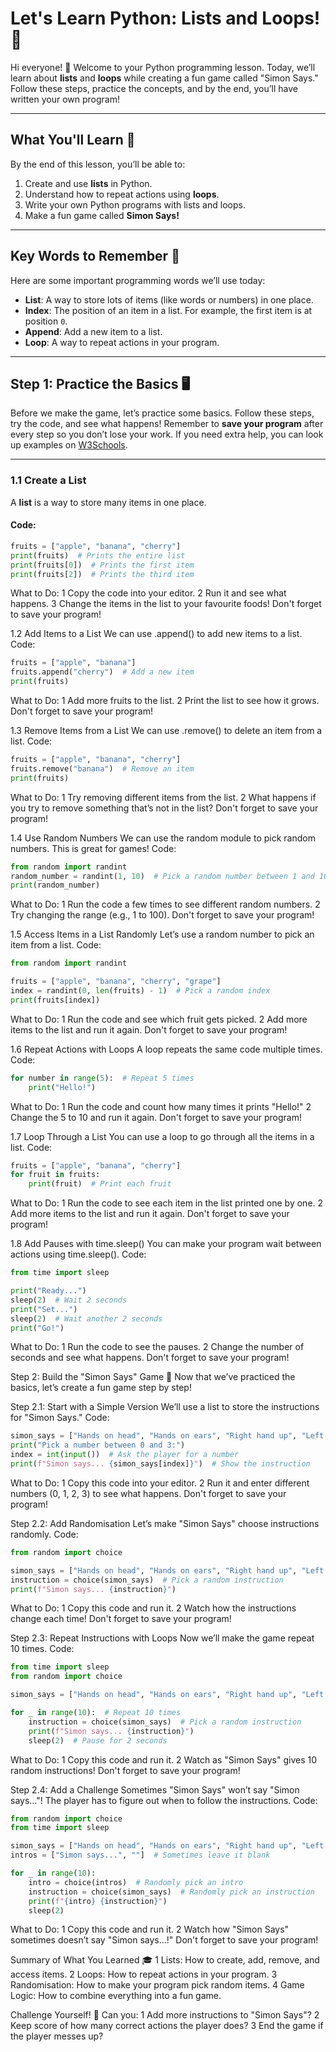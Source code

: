 # Let's Learn Python: Lists and Loops! 🐍

Hi everyone! 🎉 Welcome to your Python programming lesson. Today, we’ll learn about **lists** and **loops** while creating a fun game called "Simon Says." 
Follow these steps, practice the concepts, and by the end, you’ll have written your own program!

---

## What You'll Learn 🧠

By the end of this lesson, you’ll be able to:
1. Create and use **lists** in Python.
2. Understand how to repeat actions using **loops**.
3. Write your own Python programs with lists and loops.
4. Make a fun game called **Simon Says!**

---

## Key Words to Remember 📝

Here are some important programming words we’ll use today:
- **List**: A way to store lots of items (like words or numbers) in one place.
- **Index**: The position of an item in a list. For example, the first item is at position `0`.
- **Append**: Add a new item to a list.
- **Loop**: A way to repeat actions in your program.

---

## Step 1: Practice the Basics 🖥️

Before we make the game, let’s practice some basics. Follow these steps, try the code, and see what happens! 
Remember to **save your program** after every step so you don’t lose your work. If you need extra help, 
you can look up examples on [W3Schools](https://www.w3schools.com/).

---

### **1.1 Create a List**
A **list** is a way to store many items in one place.

#### Code:
```python
fruits = ["apple", "banana", "cherry"]
print(fruits)  # Prints the entire list
print(fruits[0])  # Prints the first item
print(fruits[2])  # Prints the third item
```
What to Do:
	1	Copy the code into your editor.
	2	Run it and see what happens.
	3	Change the items in the list to your favourite foods!
Don't forget to save your program!

1.2 Add Items to a List
We can use .append() to add new items to a list.
Code:
```python
fruits = ["apple", "banana"]
fruits.append("cherry")  # Add a new item
print(fruits)
```
What to Do:
	1	Add more fruits to the list.
	2	Print the list to see how it grows.
Don't forget to save your program!

1.3 Remove Items from a List
We can use .remove() to delete an item from a list.
Code:
```python
fruits = ["apple", "banana", "cherry"]
fruits.remove("banana")  # Remove an item
print(fruits)
```
What to Do:
	1	Try removing different items from the list.
	2	What happens if you try to remove something that’s not in the list?
Don't forget to save your program!

1.4 Use Random Numbers
We can use the random module to pick random numbers. This is great for games!
Code:
```python
from random import randint
random_number = randint(1, 10)  # Pick a random number between 1 and 10
print(random_number)
```
What to Do:
	1	Run the code a few times to see different random numbers.
	2	Try changing the range (e.g., 1 to 100).
Don't forget to save your program!

1.5 Access Items in a List Randomly
Let’s use a random number to pick an item from a list.
Code:
```python
from random import randint

fruits = ["apple", "banana", "cherry", "grape"]
index = randint(0, len(fruits) - 1)  # Pick a random index
print(fruits[index])
```
What to Do:
	1	Run the code and see which fruit gets picked.
	2	Add more items to the list and run it again.
Don't forget to save your program!

1.6 Repeat Actions with Loops
A loop repeats the same code multiple times.
Code:
```python
for number in range(5):  # Repeat 5 times
    print("Hello!")
```
What to Do:
	1	Run the code and count how many times it prints "Hello!"
	2	Change the 5 to 10 and run it again.
Don't forget to save your program!

1.7 Loop Through a List
You can use a loop to go through all the items in a list.
Code:
```python
fruits = ["apple", "banana", "cherry"]
for fruit in fruits:
    print(fruit)  # Print each fruit
```
What to Do:
	1	Run the code to see each item in the list printed one by one.
	2	Add more items to the list and run it again.
Don't forget to save your program!

1.8 Add Pauses with time.sleep()
You can make your program wait between actions using time.sleep().
Code:
```python
from time import sleep

print("Ready...")
sleep(2)  # Wait 2 seconds
print("Set...")
sleep(2)  # Wait another 2 seconds
print("Go!")
```
What to Do:
	1	Run the code to see the pauses.
	2	Change the number of seconds and see what happens.
Don't forget to save your program!

Step 2: Build the "Simon Says" Game 🎲
Now that we’ve practiced the basics, let’s create a fun game step by step!

Step 2.1: Start with a Simple Version
We’ll use a list to store the instructions for "Simon Says."
Code:
```python
simon_says = ["Hands on head", "Hands on ears", "Right hand up", "Left hand up"]
print("Pick a number between 0 and 3:")
index = int(input())  # Ask the player for a number
print(f"Simon says... {simon_says[index]}")  # Show the instruction
```
What to Do:
	1	Copy this code into your editor.
	2	Run it and enter different numbers (0, 1, 2, 3) to see what happens.
Don't forget to save your program!

Step 2.2: Add Randomisation
Let’s make "Simon Says" choose instructions randomly.
Code:
```python
from random import choice

simon_says = ["Hands on head", "Hands on ears", "Right hand up", "Left hand up"]
instruction = choice(simon_says)  # Pick a random instruction
print(f"Simon says... {instruction}")
```
What to Do:
	1	Copy this code and run it.
	2	Watch how the instructions change each time!
Don't forget to save your program!

Step 2.3: Repeat Instructions with Loops
Now we’ll make the game repeat 10 times.
Code:
```python
from time import sleep
from random import choice

simon_says = ["Hands on head", "Hands on ears", "Right hand up", "Left hand up"]

for _ in range(10):  # Repeat 10 times
    instruction = choice(simon_says)  # Pick a random instruction
    print(f"Simon says... {instruction}")
    sleep(2)  # Pause for 2 seconds
```
What to Do:
	1	Copy this code and run it.
	2	Watch as "Simon Says" gives 10 random instructions!
Don't forget to save your program!

Step 2.4: Add a Challenge
Sometimes "Simon Says" won’t say "Simon says..."! The player has to figure out when to follow the instructions.
Code:
```python
from random import choice
from time import sleep

simon_says = ["Hands on head", "Hands on ears", "Right hand up", "Left hand up"]
intros = ["Simon says...", ""]  # Sometimes leave it blank

for _ in range(10):
    intro = choice(intros)  # Randomly pick an intro
    instruction = choice(simon_says)  # Randomly pick an instruction
    print(f"{intro} {instruction}")
    sleep(2)
```
What to Do:
	1	Copy this code and run it.
	2	Watch how "Simon Says" sometimes doesn’t say "Simon says...!"
Don't forget to save your program!

Summary of What You Learned 🎓
	1	Lists: How to create, add, remove, and access items.
	2	Loops: How to repeat actions in your program.
	3	Randomisation: How to make your program pick random items.
	4	Game Logic: How to combine everything into a fun game.

Challenge Yourself! 🚀
Can you:
	1	Add more instructions to "Simon Says"?
	2	Keep score of how many correct actions the player does?
	3	End the game if the player messes up?
